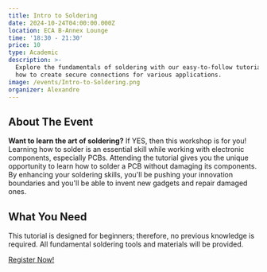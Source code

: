 ```yaml
---
title: Intro to Soldering
date: 2024-10-24T04:00:00.000Z
location: ECA B-Annex Lounge
time: '18:30 - 21:30'
price: 10
type: Academic
description: >-
  Explore the fundamentals of soldering with our easy-to-follow tutorial. Learn
  how to create secure connections for various applications.
image: /events/Intro-to-Soldering.png
organizer: Alexandre
---
```


## About The Event

**Want to learn the art of soldering?** If YES, then this workshop is for you! Learning how to solder is an essential skill while working with electronic components, especially PCBs. Attending the tutorial gives you the unique opportunity to learn how to solder a PCB without damaging its components. By enhancing your soldering skills, you'll be pushing your innovation boundaries and you'll be able to invent new gadgets and repair damaged ones.

## What You Need

This tutorial is designed for beginners; therefore, no previous knowledge is required. All fundamental soldering tools and materials will be provided.

[Register Now!](https://www.zeffy.com/ticketing/a89b1199-d805-46c6-8685-b4085bfcf6a0)
